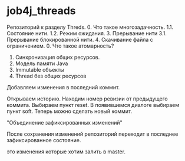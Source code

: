 # job4j_threads
Репозиторий к разделу Threds.
0. Что такое многозадачность.
1.1. Состояние нити.
1.2. Режим ожидания.
3. Прерывание нити
   3.1. Прерывание блокированной нити.
4. Скачивание файла с ограничением.
0. Что такое атомарность?
1. Синхронизация общих ресурсов.
2. Модель памяти Java
3. Immutable объекты
4. Thread без общих ресурсов

Добавляем изменения в последний коммит.

Открываем историю.
Находим номер ревизии от предыдущего коммита.
Выбираем пункт reset.
В появившемся диалоге выбираем пункт soft.
Теперь можно сделать новый коммит.

"Объединение зафиксированных изменений"

После сохранения изменений репозиторий переходит в последнее зафиксированное состояние.

это изменения которые хотим залить в master.

